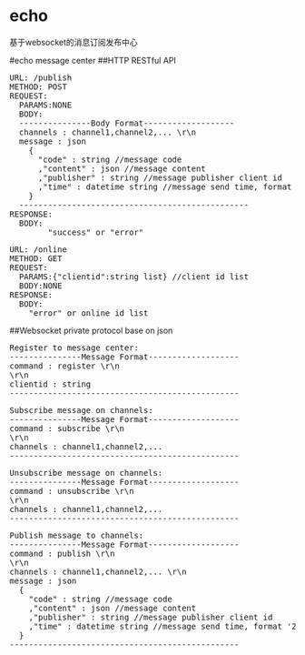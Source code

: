 # echo
基于websocket的消息订阅发布中心

#echo message center
##HTTP RESTful API
<pre>
URL: /publish
METHOD: POST
REQUEST:
  PARAMS:NONE
  BODY:
  ---------------Body Format-------------------
  channels : channel1,channel2,... \r\n
  message : json
    {
      "code" : string //message code
      ,"content" : json //message content
      ,"publisher" : string //message publisher client id
      ,"time" : datetime string //message send time, format '2016-01-01 10:10:10'
    }
  ------------------------------------------------
RESPONSE:
  BODY:
		"success" or "error"
</pre>

<pre>
URL: /online
METHOD: GET
REQUEST:
  PARAMS:{"clientid":string list} //client id list
  BODY:NONE
RESPONSE:
  BODY:
    "error" or online id list		
</pre>

##Websocket private protocol base on json
<pre>
Register to message center:
---------------Message Format-------------------
command : register \r\n
\r\n
clientid : string
------------------------------------------------
</pre>

<pre>
Subscribe message on channels:
---------------Message Format-------------------
command : subscribe \r\n
\r\n
channels : channel1,channel2,...
------------------------------------------------
</pre>

<pre>
Unsubscribe message on channels:
---------------Message Format-------------------
command : unsubscribe \r\n
\r\n
channels : channel1,channel2,...
------------------------------------------------
</pre>

<pre>
Publish message to channels:
---------------Message Format-------------------
command : publish \r\n
\r\n
channels : channel1,channel2,... \r\n
message : json
  {
    "code" : string //message code
    ,"content" : json //message content
    ,"publisher" : string //message publisher client id
    ,"time" : datetime string //message send time, format '2016-01-01 10:10:10'
  }
------------------------------------------------
</pre>
